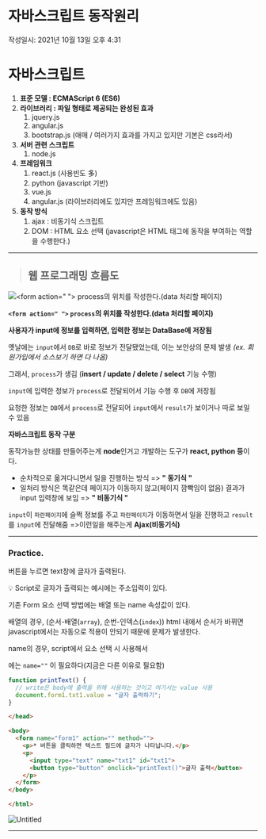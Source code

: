 # 자바스크립트 동작원리
작성일시: 2021년 10월 13일 오후 4:31

# 자바스크립트

1. **표준 모델 : ECMAScript 6 (ES6)**
2. **라이브러리 : 파일 형태로 제공되는 완성된 효과**
    1. jquery.js
    2. angular.js
    3. bootstrap.js (애매 / 여러가지 효과를 가지고 있지만 기본은 css라서)
3. **서버 관련 스크립트**
    1. node.js
4. **프레임워크**
    1. react.js (사용빈도 多)
    2. python (javascript 기반)
    3. vue.js
    4. angular.js (라이브러리에도 있지만 프레임워크에도 있음)
5. **동작 방식**
    1. ajax : 비동기식 스크립트
    2. DOM : HTML 요소 선택
    (javascript은 HTML 태그에 동작을 부여하는 역할을 수행한다.)

---

>
> ## 웹 프로그래밍 흐름도
>

![**`<form action=" ">` `process`의 위치를 작성한다.(data 처리할 페이지)**](https://s3.us-west-2.amazonaws.com/secure.notion-static.com/6c85a2fc-5f7a-4b81-9f3c-0f96e464a8d7/Untitled.png?X-Amz-Algorithm=AWS4-HMAC-SHA256&X-Amz-Content-Sha256=UNSIGNED-PAYLOAD&X-Amz-Credential=AKIAT73L2G45EIPT3X45%2F20211220%2Fus-west-2%2Fs3%2Faws4_request&X-Amz-Date=20211220T074602Z&X-Amz-Expires=86400&X-Amz-Signature=96d0caa7e22713ab710ff2f5ed5e49bca99e4cfc476108c74bc9edc0a7e0ed7b&X-Amz-SignedHeaders=host&response-content-disposition=filename%20%3D%22Untitled.png%22&x-id=GetObject)

**`<form action=" ">` `process`의 위치를 작성한다.(data 처리할 페이지)**

**사용자가 input에 정보를 입력하면, 입력한 정보는 DataBase에 저장됨**

옛날에는 `input`에서 `DB`로 바로 정보가 전달됐었는데, 이는 보안상의 문제 발생
*(ex. 회원가입에서 소스보기 하면 다 나옴)*

그래서, `process`가 생김 (**insert / update / delete / select** 기능 수행)

`input`에 입력한 정보가 `process`로 전달되어서 기능 수행 후 `DB`에 저장됨

요청한 정보는 `DB`에서 `process`로 전달되어 `input`에서 `result`가 보이거나 따로 보일 수 있음

**자바스크립트 동작 구분**

동작가능한 상태를 만들어주는게 **node**인거고 개발하는 도구가 **react, python 등**이다.

- 순차적으로 옮겨다니면서 일을 진행하는 방식 => **" 동기식 "**
- 일처리 방식은 똑같은데 페이지가 이동하지 않고(페이지 깜빡임이 없음) 결과가 input 입력창에 보임 => **" 비동기식 "**

`input`이 `파란페이지`에 슬쩍 정보를 주고 `파란페이지`가 이동하면서 일을 진행하고 `result`를 `input`에 전달해줌  =>이런일을 해주는게 **Ajax(비동기식)**

---

### Practice.

버튼을 누르면 text창에 글자가 출력된다.

<aside>
💡 Script로 글자가 출력되는 예시에는 주소입력이 있다.

</aside>

기존 Form 요소 선택 방법에는 배열 또는 name 속성값이 있다.

배열의 경우, (순서-배열(`array`), 순번-인덱스(`index`))
html 내에서 순서가 바뀌면 javascript에서는 자동으로 적용이 안되기 때문에 문제가 발생한다.

name의 경우,
script에서 요소 선택 시 사용해서 <form>에는 `name=""` 이 필요하다(지금은 다른 이유로 필요함)

```jsx
function printText() {
  // write은 body에 출력을 위해 사용하는 것이고 여기서는 value 사용
  document.form1.txt1.value = "글자 출력하기";
}
```

```html
</head>

<body>
  <form name="form1" action="" method="">
    <p>* 버튼을 클릭하면 텍스트 필드에 글자가 나타납니다.</p>
    <p>
      <input type="text" name="txt1" id="txt1">
      <button type="button" onclick="printText()">글자 출력</button>
    </p>
  </form>
</body>

</html>
```

![Untitled](https://s3.us-west-2.amazonaws.com/secure.notion-static.com/fecae0b9-4626-403b-a69f-06de26d4c96c/Untitled.png?X-Amz-Algorithm=AWS4-HMAC-SHA256&X-Amz-Content-Sha256=UNSIGNED-PAYLOAD&X-Amz-Credential=AKIAT73L2G45EIPT3X45%2F20211220%2Fus-west-2%2Fs3%2Faws4_request&X-Amz-Date=20211220T074624Z&X-Amz-Expires=86400&X-Amz-Signature=907048d8053caf920208491a3a3b6d253a9ac8dafdd264370e3dbd7b60885dac&X-Amz-SignedHeaders=host&response-content-disposition=filename%20%3D%22Untitled.png%22&x-id=GetObject)

---